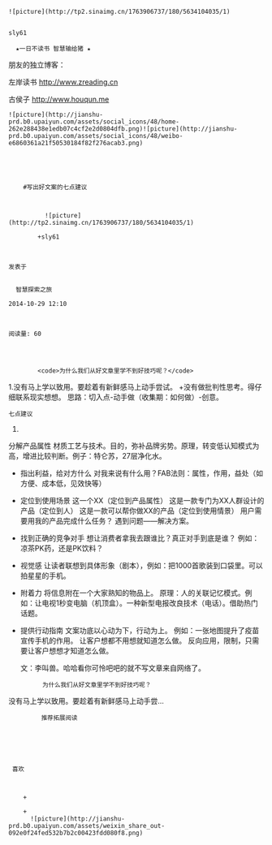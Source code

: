 
    
  
    ![picture](http://tp2.sinaimg.cn/1763906737/180/5634104035/1)
    

    sly61
  
      ★一日不读书 智慧输给猪 ★

朋友的独立博客：

左岸读书
http://www.zreading.cn

古侯子
http://www.houqun.me

  
  
    ![picture](http://jianshu-prd.b0.upaiyun.com/assets/social_icons/48/home-262e288438e1edb07c4cf2e2d0804dfb.png)![picture](http://jianshu-prd.b0.upaiyun.com/assets/social_icons/48/weibo-e6860361a21f50530184f82f276acab3.png)
  


    
      
        #写出好文案的七点建议
        
          
            
              ![picture](http://tp2.sinaimg.cn/1763906737/180/5634104035/1)
            
            +sly61
        
        
    
    发表于 

    
      智慧探索之旅

    2014-10-29 12:10

    

    阅读量: 60
  


        
            <code>为什么我们从好文章里学不到好技巧呢？</code>


 1.没有马上学以致用。要趁着有新鲜感马上动手尝试。
+没有做批判性思考。得仔细联系现实想想。
思路：切入点-动手做（收集期：如何做）-创意。

  <code>七点建议</code>


 1.
  分解产品属性
材质工艺与技术。目的，弥补品牌劣势。原理，转变低认知模式为高，增进比较判断。例子：特仑苏，27层净化水。


+
  指出利益，给对方什么
对我来说有什么用？FAB法则：属性，作用，益处（如方便、成本低，见效快等）


+
  定位到使用场景
这一个XX（定位到产品属性）
这是一款专门为XX人群设计的产品（定位到人）
这是一款可以帮你做XX的产品（定位到使用情景）
用户需要用我的产品完成什么任务？
遇到问题——解决方案。


+
  找到正确的竞争对手
想让消费者拿我去跟谁比？真正对手到底是谁？
例如：凉茶PK药，还是PK饮料？


+
  视觉感
让读者联想到具体形象（剧本），例如：把1000首歌装到口袋里。可以拍星星的手机。


+
  附着力
将信息附在一个大家熟知的物品上。
原理：人的关联记忆模式。例如：让电视1秒变电脑（机顶盒）。一种新型电报改良技术（电话）。借助热门话题。


+
  提供行动指南
文案功底以心动为下，行动为上。
例如：一张地图提升了疫苗宣传手机的作用。
让客户想都不用想就知道怎么做。
反向应用，限制，只需要让客户想想才知道怎么做。



  文：李叫兽。哈哈看你可怜吧吧的就不写文章来自网络了。


        
            为什么我们从好文章里学不到好技巧呢？  
 
 没有马上学以致用。要趁着有新鲜感马上动手尝...
      
    
    
      
      
      
          
             推荐拓展阅读
        
      
    
    
      
          
     喜欢

      
      
        +
                  
        +
          ![picture](http://jianshu-prd.b0.upaiyun.com/assets/weixin_share_out-092e0f24fed532b7b2c00423fdd080f8.png)
        
      
    
  


